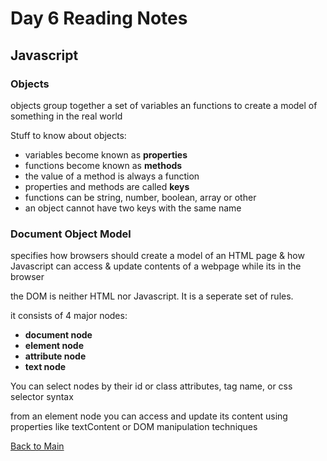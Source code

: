 # Day 6 Reading Notes

## Javascript

### Objects

objects group together a set of variables an functions to create a model of something in the real world

Stuff to know about objects:
- variables become known as **properties**
- functions become known as **methods**
- the value of a method is always a function
-  properties and methods are called **keys**
- functions can be string, number, boolean, array or other
- an object cannot have two keys with the same name

### Document Object Model

specifies how browsers should create a model of an HTML page & how Javascript can access & update contents of a webpage while its in the browser

the DOM is neither HTML nor Javascript. It is a seperate set of rules. 

it consists of 4 major nodes:
- **document node** 
- **element node**
- **attribute node**
- **text node**

You can select nodes by their id or class attributes, tag name, or css selector syntax

from an element node you can access and update its content using properties like textContent or DOM manipulation techniques




[Back to Main](README.md)